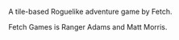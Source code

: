 <p>
A tile-based Roguelike adventure game by Fetch.<br>
</p>


<p>
Fetch Games is Ranger Adams and Matt Morris.<br>
</p>